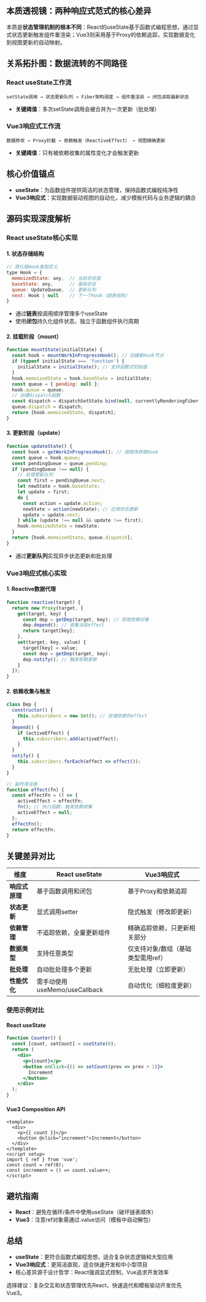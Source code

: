 ## 本质透视镜：两种响应式范式的核心差异
本质是**状态管理机制的根本不同**：React的useState基于函数式编程思想，通过显式状态更新触发组件重渲染；Vue3则采用基于Proxy的依赖追踪，实现数据变化到视图更新的自动映射。

## 关系拓扑图：数据流转的不同路径
### React useState工作流
```plain
setState调用 → 状态更新队列 → Fiber架构调度 → 组件重渲染 → 闭包读取最新状态
```

+ **关键阈值**：多次setState调用会被合并为一次更新（批处理）

### Vue3响应式工作流
```plain
数据修改 → Proxy拦截 → 依赖触发（ReactiveEffect） → 视图精确更新
```

+ **关键阈值**：只有被依赖收集的属性变化才会触发更新

## 核心价值锚点
+ **useState**：为函数组件提供简洁的状态管理，保持函数式编程纯净性
+ **Vue3响应式**：实现数据驱动视图的自动化，减少模板代码与业务逻辑的耦合

## 源码实现深度解析
### React useState核心实现
#### 1. 状态存储结构
```javascript
// 简化版Hook类型定义
type Hook = {
  memoizedState: any,  // 当前状态值
  baseState: any,      // 基础状态
  queue: UpdateQueue,  // 更新队列
  next: Hook | null    // 下一个Hook（链表结构）
}
```

+ 通过**链表**按调用顺序管理多个useState
+ 使用**闭包**持久化组件状态，独立于函数组件执行周期

#### 2. 挂载阶段（mount）
```javascript
function mountState(initialState) {
  const hook = mountWorkInProgressHook(); // 创建新Hook节点
  if (typeof initialState === 'function') {
    initialState = initialState(); // 支持函数式初始值
  }
  hook.memoizedState = hook.baseState = initialState;
  const queue = { pending: null };
  hook.queue = queue;
  // 创建dispatch函数
  const dispatch = dispatchSetState.bind(null, currentlyRenderingFiber, queue);
  queue.dispatch = dispatch;
  return [hook.memoizedState, dispatch];
}
```



#### 3. 更新阶段（update）
```javascript
function updateState() {
  const hook = getWorkInProgressHook(); // 按顺序获取Hook
  const queue = hook.queue;
  const pendingQueue = queue.pending;
  if (pendingQueue !== null) {
    // 处理更新队列
    const first = pendingQueue.next;
    let newState = hook.baseState;
    let update = first;
    do {
      const action = update.action;
      newState = action(newState); // 应用状态更新
      update = update.next;
    } while (update !== null && update !== first);
    hook.memoizedState = newState;
  }
  return [hook.memoizedState, queue.dispatch];
}
```

+ 通过**更新队列**实现异步状态更新和批处理

### Vue3响应式核心实现
#### 1. Reactive数据代理
```javascript
function reactive(target) {
  return new Proxy(target, {
    get(target, key) {
      const dep = getDep(target, key); // 获取依赖对象
      dep.depend(); // 收集当前effect
      return target[key];
    },
    set(target, key, value) {
      target[key] = value;
      const dep = getDep(target, key);
      dep.notify(); // 触发依赖更新
    }
  });
}
```



#### 2. 依赖收集与触发
```javascript
class Dep {
  constructor() {
    this.subscribers = new Set(); // 存储依赖的effect
  }
  depend() {
    if (activeEffect) {
      this.subscribers.add(activeEffect);
    }
  }
  notify() {
    this.subscribers.forEach(effect => effect());
  }
}

// 副作用注册
function effect(fn) {
  const effectFn = () => {
    activeEffect = effectFn;
    fn(); // 执行函数，触发依赖收集
    activeEffect = null;
  };
  effectFn();
  return effectFn;
}
```



## 关键差异对比
| 维度 | React useState | Vue3响应式 |
| --- | --- | --- |
| **响应式原理** | 基于函数调用和闭包 | 基于Proxy和依赖追踪 |
| **状态更新** | 显式调用setter | 隐式触发（修改即更新） |
| **依赖管理** | 不追踪依赖，全量更新组件 | 精确追踪依赖，只更新相关部分 |
| **数据类型** | 支持任意类型 | 仅支持对象/数组（基础类型需用ref） |
| **批处理** | 自动批处理多个更新 | 无批处理（立即更新） |
| **性能优化** | 需手动使用useMemo/useCallback | 自动优化（细粒度更新） |


### 使用示例对比
#### React useState
```jsx
function Counter() {
  const [count, setCount] = useState(0);
  return (
    <div>
      <p>{count}</p>
      <button onClick={() => setCount(prev => prev + 1)}>
        Increment
      </button>
    </div>
  );
}
```



#### Vue3 Composition API
```vue
<template>
  <div>
    <p>{{ count }}</p>
    <button @click="increment">Increment</button>
  </div>
</template>
<script setup>
import { ref } from 'vue';
const count = ref(0);
const increment = () => count.value++;
</script>

```



## 避坑指南
+ **React**：避免在循环/条件中使用useState（破坏链表顺序）
+ **Vue3**：注意ref对象需通过.value访问（模板中自动解包）

## 总结
+ **useState**：更符合函数式编程思想，适合复杂状态逻辑和大型应用
+ **Vue3响应式**：更简洁直观，适合快速开发和中小型项目
+ 核心差异源于设计哲学：React强调显式控制，Vue追求开发效率

选择建议：复杂交互和状态管理优先React，快速迭代和模板驱动开发优先Vue3。

